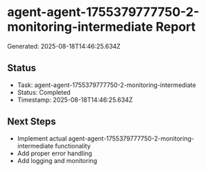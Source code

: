 # agent-agent-1755379777750-2-monitoring-intermediate Report

Generated: 2025-08-18T14:46:25.634Z

## Status
- Task: agent-agent-1755379777750-2-monitoring-intermediate
- Status: Completed
- Timestamp: 2025-08-18T14:46:25.634Z

## Next Steps
- Implement actual agent-agent-1755379777750-2-monitoring-intermediate functionality
- Add proper error handling
- Add logging and monitoring
